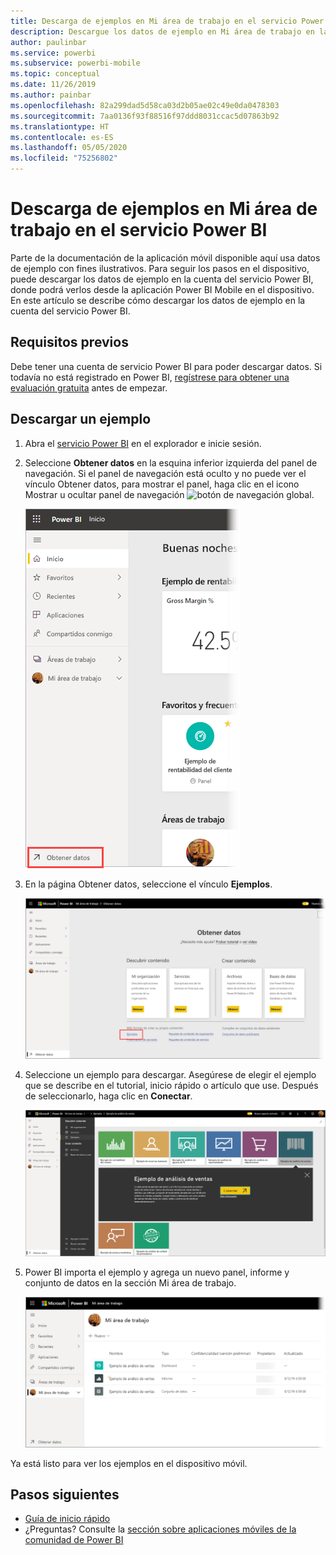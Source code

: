 ```yaml
---
title: Descarga de ejemplos en Mi área de trabajo en el servicio Power BI
description: Descargue los datos de ejemplo en Mi área de trabajo en la cuenta del servicio Power BI para usarlos en los tutoriales de aplicaciones móviles.
author: paulinbar
ms.service: powerbi
ms.subservice: powerbi-mobile
ms.topic: conceptual
ms.date: 11/26/2019
ms.author: painbar
ms.openlocfilehash: 82a299dad5d58ca03d2b05ae02c49e0da0478303
ms.sourcegitcommit: 7aa0136f93f88516f97ddd8031ccac5d07863b92
ms.translationtype: HT
ms.contentlocale: es-ES
ms.lasthandoff: 05/05/2020
ms.locfileid: "75256802"
---
```

# <a name="downloading-samples-to-my-workspace-in-the-power-bi-service"></a>Descarga de ejemplos en Mi área de trabajo en el servicio Power BI

Parte de la documentación de la aplicación móvil disponible aquí usa datos de ejemplo con fines ilustrativos. Para seguir los pasos en el dispositivo, puede descargar los datos de ejemplo en la cuenta del servicio Power BI, donde podrá verlos desde la aplicación Power BI Mobile en el dispositivo. En este artículo se describe cómo descargar los datos de ejemplo en la cuenta del servicio Power BI. 

## <a name="prerequisites"></a>Requisitos previos

Debe tener una cuenta de servicio Power BI para poder descargar datos. Si todavía no está registrado en Power BI, [regístrese para obtener una evaluación gratuita](https://app.powerbi.com/signupredirect?pbi_source=web) antes de empezar.

## <a name="download-a-sample"></a>Descargar un ejemplo

1. Abra el [servicio Power BI](https://app.powerbi.com) en el explorador e inicie sesión.

2. Seleccione **Obtener datos** en la esquina inferior izquierda del panel de navegación. Si el panel de navegación está oculto y no puede ver el vínculo Obtener datos, para mostrar el panel, haga clic en el icono Mostrar u ocultar panel de navegación ![botón de navegación global](./media/mobile-apps-download-samples/power-bi-iphone-global-nav-button.png).  
   
    ![Obtener datos](./media/mobile-apps-download-samples/power-bi-get-data.png)

3. En la página Obtener datos, seleccione el vínculo **Ejemplos**.
   
   ![Icono de ejemplos](./media/mobile-apps-download-samples/power-bi-samples-icon.png)

4. Seleccione un ejemplo para descargar. Asegúrese de elegir el ejemplo que se describe en el tutorial, inicio rápido o artículo que use. Después de seleccionarlo, haga clic en **Conectar**.
  
   ![Selección de Conectar](./media/mobile-apps-download-samples/opportunity-connect.png)
   
5. Power BI importa el ejemplo y agrega un nuevo panel, informe y conjunto de datos en la sección Mi área de trabajo.
   
   ![Panel de ejemplo](./media/mobile-apps-download-samples/power-bi-service-opportunity-sample.png)
  
Ya está listo para ver los ejemplos en el dispositivo móvil.

## <a name="next-steps"></a>Pasos siguientes
* [Guía de inicio rápido](mobile-apps-quickstart-view-dashboard-report.md)
* ¿Preguntas? Consulte la [sección sobre aplicaciones móviles de la comunidad de Power BI](https://go.microsoft.com/fwlink/?linkid=839277)
